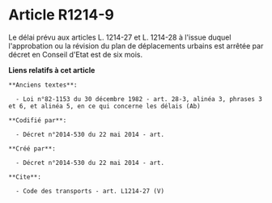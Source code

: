 # Article R1214-9

Le délai prévu aux articles L. 1214-27 et L. 1214-28 à l'issue duquel l'approbation ou la révision du plan de déplacements
urbains est arrêtée par décret en Conseil d'Etat est de six mois.

**Liens relatifs à cet article**

	**Anciens textes**:

	  - Loi n°82-1153 du 30 décembre 1982 - art. 28-3, alinéa 3, phrases 3 et 6, et alinéa 5, en ce qui concerne les délais (Ab)

	**Codifié par**:

	  - Décret n°2014-530 du 22 mai 2014 - art.

	**Créé par**:

	  - Décret n°2014-530 du 22 mai 2014 - art.

	**Cite**:

	  - Code des transports - art. L1214-27 (V)
